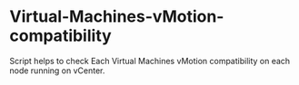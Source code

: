 # Virtual-Machines-vMotion-compatibility
Script helps to check Each Virtual Machines vMotion compatibility on each node running on vCenter.
